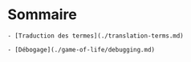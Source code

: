 # Sommaire

    - [Traduction des termes](./translation-terms.md)

    - [Débogage](./game-of-life/debugging.md)
